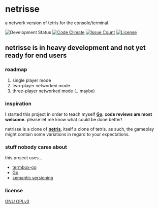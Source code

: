 # netrisse

a network version of tetris for the console/terminal

![Development Status](https://img.shields.io/badge/development%20status-pre--alpha-red.svg)
[![Code Climate](https://img.shields.io/codeclimate/github/ctcpip/netrisse.svg)](https://codeclimate.com/github/ctcpip/netrisse)
[![Issue Count](https://img.shields.io/codeclimate/issues/github/ctcpip/netrisse.svg)](https://codeclimate.com/github/ctcpip/netrisse)
[![License](https://img.shields.io/badge/license-GNU%20GPLv3-blue.svg)](./LICENSE)

## netrisse is in heavy development and not yet ready for end users

### roadmap

1. single player mode
1. two-player networked mode
1. three-player networked mode (...maybe)

### inspiration

I started this project in order to teach myself __[Go](http://golang.org)__. __code reviews are most welcome.__ please let me know what could be done better!

netrisse is a clone of __[netris](https://web.archive.org/web/20070215202226/http://portsmon.freebsd.org/portoverview.py?category=games&portname=netris)__, itself a clone of tetris. as such, the gameplay might contain some variations in regard to your expectations.

### stuff nobody cares about

this project uses...

* [termbox-go](http://github.com/nsf/termbox-go)
* [Go](http://golang.org)
* [semantic versioning](http://semver.org/)

### license

[GNU GPLv3](http://www.gnu.org/licenses/gpl-3.0.en.html)
